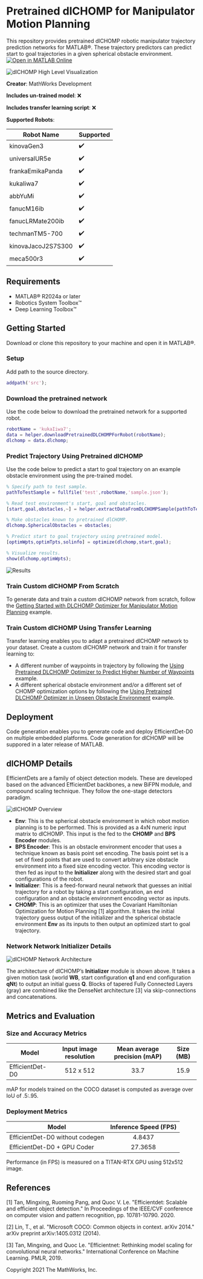 # Pretrained dlCHOMP for Manipulator Motion Planning
This repository provides pretrained dlCHOMP robotic manipulator trajectory prediction networks for MATLAB®. These trajectory predictors can predict start to goal trajectories in a given spherical obstacle environment. [![Open in MATLAB Online](https://www.mathworks.com/images/responsive/global/open-in-matlab-online.svg)](https://matlab.mathworks.com/open/github/v1?repo=matlab-deep-learning/pretrained-dlCHOMP)

![dlCHOMP High Level Visualization](/resources/images/dlCHOMP_High-Level_Vizualization.png)

**Creator**: MathWorks Development

**Includes un-trained model**: ❌  

**Includes transfer learning script**: ❌ 

**Supported Robots**:

| Robot Name  | Supported |
| ------ | ------ |
| kinovaGen3 |✔️|
| universalUR5e |✔️|
| frankaEmikaPanda |✔️|
| kukaIiwa7 |✔️|
| abbYuMi |✔️|
| fanucM16ib |✔️|
| fanucLRMate200ib |✔️|
| techmanTM5-700 |✔️|
| kinovaJacoJ2S7S300 |✔️|
| meca500r3 |✔️|

## Requirements
- MATLAB® R2024a or later
- Robotics System Toolbox™
- Deep Learning Toolbox™

## Getting Started
Download or clone this repository to your machine and open it in MATLAB®.

### Setup
Add path to the source directory.

```matlab
addpath('src');
```

### Download the pretrained network
Use the code below to download the pretrained network for a supported robot.

```matlab
robotName = 'kukaIiwa7';
data = helper.downloadPretrainedDLCHOMPForRobot(robotName);
dlchomp = data.dlchomp;
```

### Predict Trajectory Using Pretrained dlCHOMP
Use the code below to predict a start to goal trajectory on an example obstacle environment using the pre-trained model.

```matlab
% Specify path to test sample.
pathToTestSample = fullfile('test',robotName,'sample.json');

% Read test environment's start, goal and obstacles.
[start,goal,obstacles,~] = helper.extractDataFromDLCHOMPSample(pathToTestSample);

% Make obstacles known to pretrained dlCHOMP.
dlchomp.SphericalObstacles = obstacles;

% Predict start to goal trajectory using pretrained model.
[optimWpts,optimTpts,solinfo] = optimize(dlchomp,start,goal);

% Visualize results.
show(dlchomp,optimWpts);
```
![Results](/resources/images/result.png)

### Train Custom dlCHOMP From Scratch
To generate data and train a custom dlCHOMP network from scratch, follow the [Getting Started with DLCHOMP Optimizer for Manipulator Motion Planning](https://link-to-example) example.

### Train Custom dlCHOMP Using Transfer Learning
Transfer learning enables you to adapt a pretrained dlCHOMP network to your dataset. Create a custom dlCHOMP network and train it for transfer learning to:
- A different number of waypoints in trajectory by following the [Using Pretrained DLCHOMP Optimizer to Predict Higher Number of Waypoints](https://link-to-example) example.
- A different spherical obstacle environment and/or a different set of CHOMP optimization options by following the [Using Pretrained DLCHOMP Optimizer in Unseen Obstacle Environment](https://link-to-example) example.

## Deployment
Code generation enables you to generate code and deploy EfficientDet-D0 on multiple embedded platforms. Code generation for dlCHOMP will be suppored in a later release of MATLAB.

## dlCHOMP Details

EfficientDets are a family of object detection models. These are developed based on the advanced EfficientDet backbones, a new BiFPN module, and compound scaling technique. They follow the one-stage detectors paradigm.

![dlCHOMP Overview](/resources/images/dlCHOMP_Overview.png)

- **Env**: This is the spherical obstacle environment in which robot motion planning is to be performed. This is provided as a 4xN numeric input matrix to dlCHOMP. This input is the fed to the **CHOMP** and **BPS Encoder** modules.
- **BPS Encoder**: This is an obstacle environment encoder that uses a technique known as basis point set encoding. The basis point set is a set of fixed points that are used to convert arbitrary size obstacle environment into a fixed size encoding vector. This encoding vector is then fed as input to the **Initializer** along with the desired start and goal configurations of the robot.
- **Initializer**: This is a feed-forward neural network that guesses an initial trajectory for a robot by taking a start configuration, an end configuration and an obstacle environment encoding vector as inputs.
- **CHOMP**: This is an optimizer that uses the Covariant Hamiltonian Optimization for Motion Planning [1] algorithm. It takes the initial trajectory guess output of the initializer and the spherical obstacle environment **Env** as its inputs to then output an optimized start to goal trajectory.


### Network Network Initializer Details

![dlCHOMP Network Architecture](/resources/images/dlCHOMP_Network_Architecture.png)

The architecture of dlCHOMP’s **Initializer** module is shown above. It takes a given motion task (world **WB**, start configuration **q1** and end configuration **qNt**) to output an initial guess **Q**. Blocks of tapered Fully Connected Layers (gray) are combined like the DenseNet architecture [3] via skip-connections and concatenations.

## Metrics and Evaluation

### Size and Accuracy Metrics

| Model           | Input image resolution | Mean average precision (mAP) | Size (MB) |
|-----------------|:----------------------:|:----------------------------:|:---------:|
| EfficientDet-D0 |       512 x 512        |               33.7           |  15.9     |


mAP for models trained on the COCO dataset is computed as average over IoU of .5:.95.

### Deployment Metrics

| Model                           | Inference Speed (FPS) |
|---------------------------------|:---------------------:|
| EfficientDet-D0 without codegen |         4.8437        |
| EfficientDet-D0 + GPU Coder     |        27.3658        |

Performance (in FPS) is measured on a TITAN-RTX GPU using 512x512 image.


## References
[1] Tan, Mingxing, Ruoming Pang, and Quoc V. Le. "Efficientdet: Scalable and efficient object detection." In Proceedings of the IEEE/CVF conference on computer vision and pattern recognition, pp. 10781-10790. 2020.

[2] Lin, T., et al. "Microsoft COCO: Common objects in context. arXiv 2014." arXiv preprint arXiv:1405.0312 (2014).

[3] Tan, Mingxing, and Quoc Le. "Efficientnet: Rethinking model scaling for convolutional neural networks." International Conference on Machine Learning. PMLR, 2019.

Copyright 2021 The MathWorks, Inc.
